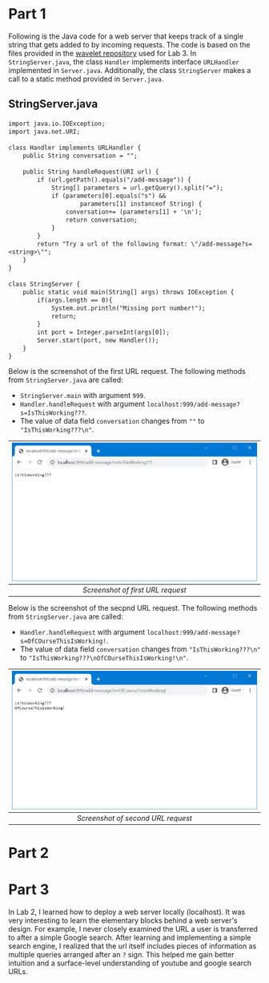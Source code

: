 # Part 1

Following is the Java code for a web server that keeps track of a single string that gets added to by incoming requests. The code is based on the files provided in the  [wavelet repository](https://github.com/ucsd-cse15l-f22/wavelet) used for Lab 3. In `StringServer.java`, the class `Handler` implements interface `URLHandler` implemented in `Server.java`. Additionally, the class `StringServer` makes a call to a static method provided in `Server.java`.

## StringServer.java

```
import java.io.IOException;
import java.net.URI;

class Handler implements URLHandler {
    public String conversation = "";

    public String handleRequest(URI url) {
        if (url.getPath().equals("/add-message")) {
            String[] parameters = url.getQuery().split("=");
            if (parameters[0].equals("s") &&
                    parameters[1] instanceof String) {
                conversation+= (parameters[1] + '\n');
                return conversation;
            }
        }
        return "Try a url of the following format: \"/add-message?s=<string>\"";
    }
}

class StringServer {
    public static void main(String[] args) throws IOException {
        if(args.length == 0){
            System.out.println("Missing port number!");
            return;
        }
        int port = Integer.parseInt(args[0]);
        Server.start(port, new Handler());
    }
}
```
Below is the screenshot of the first URL request. The following methods from `StringServer.java` are called:
- `StringServer.main` with argument `999`.
- `Handler.handleRequest` with argument `localhost:999/add-message?s=IsThisWorking???`.
- The value of data field `conversation` changes from `""` to `"IsThisWorking???\n"`.

| ![Image](a3.jpg) | 
|:--:| 
| *Screenshot of first URL request* 

Below is the screenshot of the secpnd URL request. The following methods from `StringServer.java` are called:
- `Handler.handleRequest` with argument `localhost:999/add-message?s=OfCOurseThisIsWorking!`.
- The value of data field `conversation` changes from `"IsThisWorking???\n"` to `"IsThisWorking???\nOfCOurseThisIsWorking!\n"`.

| ![Image](b3.jpg) | 
|:--:| 
| *Screenshot of second URL request* 

# Part 2

# Part 3

In Lab 2, I learned how to deploy a web server locally (localhost). It was very interesting to learn the elementary blocks behind a web server's design. For example, I never closely examined the URL a user is transferred to after a simple Google search. After learning and implementing a simple search engine, I realized that the url itself includes pieces of information as multiple queries arranged after an `?` sign. This helped me gain better intuition and a surface-level understanding of youtube and google search URLs.
